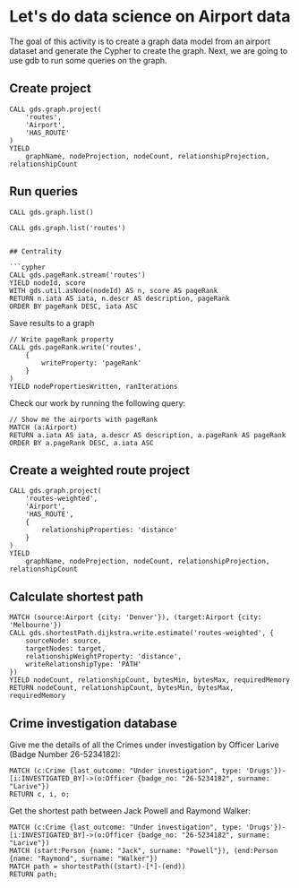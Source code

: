 # Let's do data science on Airport data

The goal of this activity is to create a graph data model from an airport dataset and generate the Cypher to create the graph. Next, we are going to use gdb to run some queries on the graph.

## Create project

```cypher
CALL gds.graph.project(
    'routes',
    'Airport',
    'HAS_ROUTE'
)
YIELD
    graphName, nodeProjection, nodeCount, relationshipProjection, relationshipCount
```

## Run queries

```cypher
CALL gds.graph.list()
```

```cypher
CALL gds.graph.list('routes')
```

```cypher

## Centrality

```cypher
CALL gds.pageRank.stream('routes')
YIELD nodeId, score
WITH gds.util.asNode(nodeId) AS n, score AS pageRank
RETURN n.iata AS iata, n.descr AS description, pageRank
ORDER BY pageRank DESC, iata ASC
```

Save results to a graph

```cypher
// Write pageRank property 
CALL gds.pageRank.write('routes',
    {
        writeProperty: 'pageRank'
    }
)
YIELD nodePropertiesWritten, ranIterations
```

Check our work by running the following query:

```cypher
// Show me the airports with pageRank
MATCH (a:Airport)
RETURN a.iata AS iata, a.descr AS description, a.pageRank AS pageRank
ORDER BY a.pageRank DESC, a.iata ASC
```

## Create a weighted route project

```cypher
CALL gds.graph.project(
    'routes-weighted',
    'Airport',
    'HAS_ROUTE',
    {
        relationshipProperties: 'distance'
    }
)
YIELD
    graphName, nodeProjection, nodeCount, relationshipProjection, relationshipCount
```

## Calculate shortest path

```cypher
MATCH (source:Airport {city: 'Denver'}), (target:Airport {city: 'Melbourne'})
CALL gds.shortestPath.dijkstra.write.estimate('routes-weighted', {
    sourceNode: source,
    targetNodes: target,
    relationshipWeightProperty: 'distance',
    writeRelationshipType: 'PATH'
})
YIELD nodeCount, relationshipCount, bytesMin, bytesMax, requiredMemory
RETURN nodeCount, relationshipCount, bytesMin, bytesMax, requiredMemory
```

## Crime investigation database

Give me the details of all the Crimes under investigation by Officer Larive (Badge Number 26-5234182):

```cypher
MATCH (c:Crime {last_outcome: "Under investigation", type: 'Drugs'})-[i:INVESTIGATED_BY]->(o:Officer {badge_no: "26-5234182", surname: "Larive"})
RETURN c, i, o;
```

Get the shortest path between Jack Powell and Raymond Walker:

```cypher
MATCH (c:Crime {last_outcome: "Under investigation", type: 'Drugs'})-[i:INVESTIGATED_BY]->(o:Officer {badge_no: "26-5234182", surname: "Larive"})
MATCH (start:Person {name: "Jack", surname: "Powell"}), (end:Person {name: "Raymond", surname: "Walker"}) 
MATCH path = shortestPath((start)-[*]-(end)) 
RETURN path;
```
